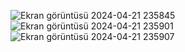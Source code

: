 ![Ekran görüntüsü 2024-04-21 235845](https://github.com/parafinserdar/Django-Projects/assets/119782855/e8442080-4747-4560-a6ce-b8396550caea)
![Ekran görüntüsü 2024-04-21 235901](https://github.com/parafinserdar/Django-Projects/assets/119782855/eb378346-1798-4cab-81a8-2f7520f5b1b0)
![Ekran görüntüsü 2024-04-21 235907](https://github.com/parafinserdar/Django-Projects/assets/119782855/80ce3f1d-a11f-450f-bfb8-eb23d1256611)
